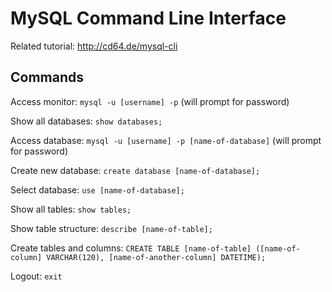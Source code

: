 MySQL Command Line Interface
===============

Related tutorial: http://cd64.de/mysql-cli


Commands
-----------

Access monitor: `mysql -u [username] -p` (will prompt for password)

Show all databases: `show databases;`

Access database: `mysql -u [username] -p [name-of-database]` (will prompt for password)

Create new database: `create database [name-of-database];`

Select database: `use [name-of-database];`

Show all tables: `show tables;`

Show table structure: `describe [name-of-table];`

Create tables and columns: `CREATE TABLE [name-of-table] ([name-of-column] VARCHAR(120), [name-of-another-column] DATETIME);`

Logout: `exit`